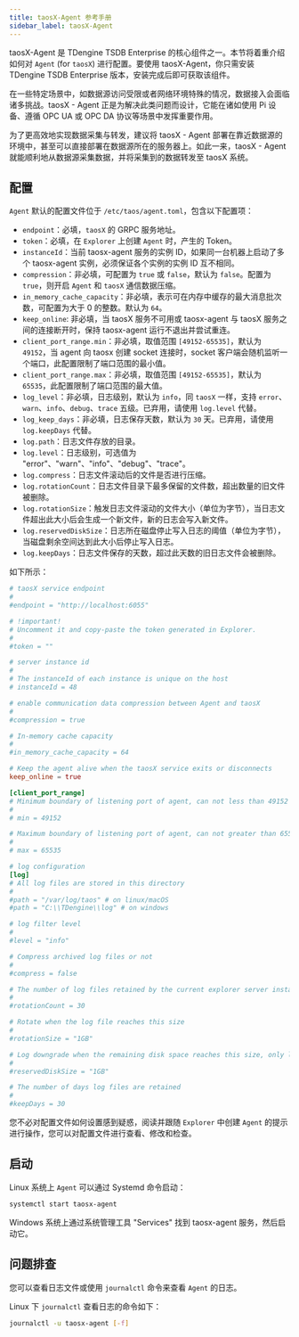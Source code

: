 ```yaml
---
title: taosX-Agent 参考手册
sidebar_label: taosX-Agent
---
```


taosX-Agent 是 TDengine TSDB Enterprise 的核心组件之一。本节将着重介绍如何对 `Agent` (for `taosX`) 进行配置。要使用 taosX-Agent，你只需安装 TDengine TSDB Enterprise 版本，安装完成后即可获取该组件。

在一些特定场景中，如数据源访问受限或者网络环境特殊的情况，数据接入会面临诸多挑战。taosX - Agent 正是为解决此类问题而设计，它能在诸如使用 Pi 设备、遵循 OPC UA 或 OPC DA 协议等场景中发挥重要作用。

为了更高效地实现数据采集与转发，建议将 taosX - Agent 部署在靠近数据源的环境中，甚至可以直接部署在数据源所在的服务器上。如此一来，taosX - Agent 就能顺利地从数据源采集数据，并将采集到的数据转发至 taosX 系统。

## 配置

`Agent` 默认的配置文件位于 `/etc/taos/agent.toml`，包含以下配置项：

- `endpoint`：必填，`taosX` 的 GRPC 服务地址。
- `token`：必填，在 `Explorer` 上创建 `Agent` 时，产生的 Token。
- `instanceId`：当前 taosx-agent 服务的实例 ID，如果同一台机器上启动了多个 taosx-agent 实例，必须保证各个实例的实例 ID 互不相同。
- `compression`：非必填，可配置为 `true` 或 `false`，默认为 `false`。配置为`true`，则开启 `Agent` 和 `taosX` 通信数据压缩。
- `in_memory_cache_capacity`：非必填，表示可在内存中缓存的最大消息批次数，可配置为大于 0 的整数。默认为 `64`。
- `keep_online`: 非必填，当 taosX 服务不可用或 taosx-agent 与 taosX 服务之间的连接断开时，保持 taosx-agent 运行不退出并尝试重连。
- `client_port_range.min`：非必填，取值范围 `[49152-65535]`，默认为 `49152`，当 agent 向 taosx 创建 socket 连接时，socket 客户端会随机监听一个端口，此配置限制了端口范围的最小值。
- `client_port_range.max`：非必填，取值范围 `[49152-65535]`，默认为 `65535`，此配置限制了端口范围的最大值。
- `log_level`：非必填，日志级别，默认为 `info`，同 `taosX` 一样，支持 `error`、`warn`、`info`、`debug`、`trace` 五级。已弃用，请使用 `log.level` 代替。
- `log_keep_days`：非必填，日志保存天数，默认为 `30` 天。已弃用，请使用 `log.keepDays` 代替。
- `log.path`：日志文件存放的目录。
- `log.level`：日志级别，可选值为 "error"、"warn"、"info"、"debug"、"trace"。
- `log.compress`：日志文件滚动后的文件是否进行压缩。
- `log.rotationCount`：日志文件目录下最多保留的文件数，超出数量的旧文件被删除。
- `log.rotationSize`：触发日志文件滚动的文件大小（单位为字节），当日志文件超出此大小后会生成一个新文件，新的日志会写入新文件。
- `log.reservedDiskSize`：日志所在磁盘停止写入日志的阈值（单位为字节），当磁盘剩余空间达到此大小后停止写入日志。
- `log.keepDays`：日志文件保存的天数，超过此天数的旧日志文件会被删除。

如下所示：

```TOML
# taosX service endpoint
#
#endpoint = "http://localhost:6055"

# !important!
# Uncomment it and copy-paste the token generated in Explorer.
#
#token = ""

# server instance id
#
# The instanceId of each instance is unique on the host
# instanceId = 48

# enable communication data compression between Agent and taosX
#
#compression = true

# In-memory cache capacity
#
#in_memory_cache_capacity = 64

# Keep the agent alive when the taosX service exits or disconnects
keep_online = true

[client_port_range]
# Minimum boundary of listening port of agent, can not less than 49152
#
# min = 49152

# Maximum boundary of listening port of agent, can not greater than 65535
#
# max = 65535

# log configuration
[log]
# All log files are stored in this directory
#
#path = "/var/log/taos" # on linux/macOS
#path = "C:\\TDengine\\log" # on windows

# log filter level
#
#level = "info"

# Compress archived log files or not
#
#compress = false

# The number of log files retained by the current explorer server instance in the `path` directory
#
#rotationCount = 30

# Rotate when the log file reaches this size
#
#rotationSize = "1GB"

# Log downgrade when the remaining disk space reaches this size, only logging `ERROR` level logs
#
#reservedDiskSize = "1GB"

# The number of days log files are retained
#
#keepDays = 30
```

您不必对配置文件如何设置感到疑惑，阅读并跟随 `Explorer` 中创建 `Agent` 的提示进行操作，您可以对配置文件进行查看、修改和检查。

## 启动

Linux 系统上 `Agent` 可以通过 Systemd 命令启动：

```bash
systemctl start taosx-agent
```

Windows 系统上通过系统管理工具 "Services" 找到 taosx-agent 服务，然后启动它。

## 问题排查

您可以查看日志文件或使用 `journalctl` 命令来查看 `Agent` 的日志。

Linux 下 `journalctl` 查看日志的命令如下：

```bash
journalctl -u taosx-agent [-f]
```
